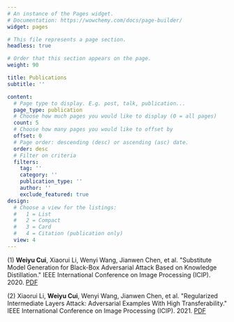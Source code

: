 ```yaml
---
# An instance of the Pages widget.
# Documentation: https://wowchemy.com/docs/page-builder/
widget: pages

# This file represents a page section.
headless: true

# Order that this section appears on the page.
weight: 90

title: Publications
subtitle: ''

content:
  # Page type to display. E.g. post, talk, publication...
  page_type: publication
  # Choose how much pages you would like to display (0 = all pages)
  count: 5
  # Choose how many pages you would like to offset by
  offset: 0
  # Page order: descending (desc) or ascending (asc) date.
  order: desc
  # Filter on criteria
  filters:
    tag: ''
    category: ''
    publication_type: ''
    author: ''
    exclude_featured: true
design:
  # Choose a view for the listings:
  #   1 = List
  #   2 = Compact
  #   3 = Card
  #   4 = Citation (publication only)
  view: 4
---
```


(1) **Weiyu Cui**, Xiaorui Li, Wenyi Wang, Jianwen Chen, et al. "Substitute Model Generation for Black-Box Adversarial Attack Based on Knowledge Distillation." IEEE International Conference on Image Processing (ICIP). 2020. [PDF](https://ieeexplore.ieee.org/document/9191063)

(2) Xiaorui Li, **Weiyu Cui**, Wenyi Wang, Jianwen Chen, et al. "Regularized Intermediate Layers Attack: Adversarial Examples With High Transferability." IEEE International Conference on Image Processing (ICIP). 2021. [PDF](https://ieeexplore.ieee.org/abstract/document/9506671)